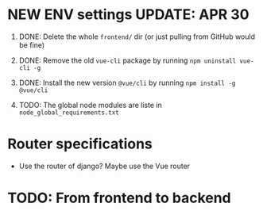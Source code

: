 # NEW ENV settings UPDATE: APR 30

1. DONE: Delete the whole `frontend/` dir (or just pulling from GitHub would be fine)

2. DONE: Remove the old `vue-cli` package by running `npm uninstall vue-cli -g`

3. DONE: Install the new version `@vue/cli` by running `npm install -g @vue/cli`

3. TODO: The global node modules are liste in `node_global_requirements.txt`

# Router specifications

- Use the router of django? Maybe use the Vue router

# TODO: From frontend to backend